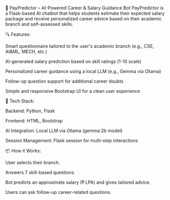 💼 PayPredictor – AI-Powered Career & Salary Guidance Bot
PayPredictor is a Flask-based AI chatbot that helps students estimate their expected salary package and receive personalized career advice based on their academic branch and self-assessed skills.

🔍 Features:

Smart questionnaire tailored to the user's academic branch (e.g., CSE, AI&ML, MECH, etc.)

AI-generated salary prediction based on skill ratings (1-10 scale)

Personalized career guidance using a local LLM (e.g., Gemma via Ollama)

Follow-up question support for additional career doubts

Simple and responsive Bootstrap UI for a clean user experience

🧠 Tech Stack:

Backend: Python, Flask

Frontend: HTML, Bootstrap

AI Integration: Local LLM via Ollama (gemma:2b model)

Session Management: Flask session for multi-step interactions

📦 How it Works:

User selects their branch.

Answers 7 skill-based questions.

Bot predicts an approximate salary (₹ LPA) and gives tailored advice.

Users can ask follow-up career-related questions.
